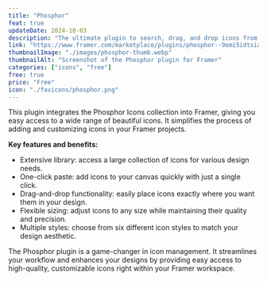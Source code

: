 ```yaml
---
title: "Phosphor"
feat: true
updateDate: 2024-10-03
description: "The ultimate plugin to search, drag, and drop icons from the Phosphor icon kit into your Framer project."
link: "https://www.framer.com/marketplace/plugins/phosphor--9emi5idtsiarc9bkykvbptlv3/?via=julesvcode"
thumbnailImage: "./images/phosphor-thumb.webp"
thumbnailAlt: "Screenshot of the Phosphor plugin for Framer"
categories: ["icons", "free"]
free: true
price: "Free"
icon: "./favicons/phosphor.png"
---
```


This plugin integrates the Phosphor Icons collection into Framer, giving you easy access to a wide range of beautiful icons. It simplifies the process of adding and customizing icons in your Framer projects.

<b>Key features and benefits:</b>

- Extensive library: access a large collection of icons for various design needs.
- One-click paste: add icons to your canvas quickly with just a single click.
- Drag-and-drop functionality: easily place icons exactly where you want them in your design.
- Flexible sizing: adjust icons to any size while maintaining their quality and precision.
- Multiple styles: choose from six different icon styles to match your design aesthetic.

The Phosphor plugin is a game-changer in icon management. It streamlines your workflow and enhances your designs by providing easy access to high-quality, customizable icons right within your Framer workspace.
